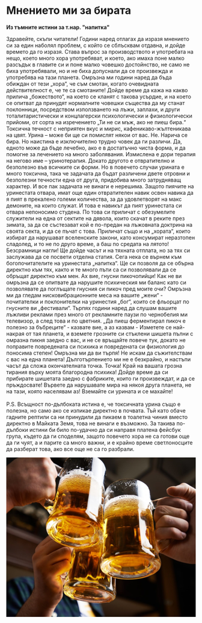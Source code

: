 <html xmlns="http://www.w3.org/1999/xhtml" xml:lang="en" lang="en">
<head>
<meta http-equiv="content-type" content="text/html; charset=utf-8" />
<link rel="stylesheet" href="style.css" media="all" type="text/css" />
</head>
<body>
<div id="content">
  <h1>Мнението ми за бирата</h1>
  <p><strong>Из тъмните истини за т.нар. "напитка"</strong></p>
  <p>Здравейте, скъпи читатели! Години наред отлагах да изразя мнението си за един наболял проблем, с който се сблъсквам отдавна, и дойде времето да го изразя. Става въпрос за производството и употребата на нещо, което много хора употребяват, и което, ако имаха поне малко разсъдък в главите си и поне малко човешко достойнство, не само не биха употребявали, но и не биха допуснали да се произвежда и употребява на тази планета. Омръзна ми години наред да бъда обиждан от тези „хора“, че съм смотан, когато очевидната действителност е, че те са смотаните! Дойде време да кажа на какво прилича „божеството“, на което се кланят с такова усърдие, и на което се опитват да принудят нормалните човешки същества да му станат поклонници, посредством използването на лъжи, заплахи, и други тоталитаристически и концлагерски психологически и физиологически прийоми, от сорта на изречението „Ти не си мъж, ако не пиеш бира.“ Токсична течност с неприятен вкус и мирис, кафеникаво-жълтеникава на цвят. Урина – може би ще си помислят някои от вас. Не. Нарича се бира. Но наистина е изключително трудно човек да ги различи. Да, едното може да бъде лечебно, ако е в достатъчно чиста форма, и да помогне за лечението на много заболявания. Измислена е дори терапия на негово име – уринотерапия. Докато другото е отвратително и безполезно във всичките си форми. Но в повечето случаи урината е много токсична, така че задачата да бъдат различени двете отровни и безполезни течности една от друга, придобива много затрудняващ характер. И все пак задачата не винаги е нерешима. Защото пиячите на уринестата отвара, имат още един отвратителен навик освен навика да я пият в прекалено големи количества, за да удовлетворят на макс демоните, на които служат. И това е навикът да пият уринестата си отвара непоносимо студена. По това си приличат с обезумелите служители на една от сектите на дявола, които скачат в реките през зимата, за да се състезават кой е по-предан на лъжовната доктрина на своята секта, и да се пъчат с това. Приличат също и на „хората“, които избират да нарушават вселенските закони, като консумират неразтопен сладолед, и то не по друго време, а баш по средата на лятото! Безсрамници нагли! Ще дойде часът и на тяхната отплата, но за тях си заслужава да се посвети отделна статия. Сега нека се върнем към богопочитателите на уринестата „напитка“. Ще си позволя да се обърна директно към тях, както и те много пъти са си позволявали да се обръщат директно към мен. Ах вие, гнусни пикочопийци! Как не ви омръзна да се опитвате да нарушите психическия ми баланс като си позволявате да поглъщате гнусния си пикоч пред моите очи? Омръзна ми да гледам нисковибрационните меса на вашите „жени“ - почитателки и поклонителки на уринестия „бог“, които се фльорцат по гнусните ви „фестивали“. Търпях години наред да слушам вашите лъжливи реклами през много от рекламните паузи по чернобелия ми телевизор, а след това и по цветния. „Да пиеш ферментирал пикоч е полезно за бъбреците“ - казвате вие, а аз казвам - Изметете се най-накрая от тая планета, и вземете грозните си стъклени шишета пълни с омразна пикня заедно с вас, и не се връщайте повече тук, докато не поправите повредената си психика и повредената си физиология до поносима степен! Омръзна ми да ви търпя! Не искам да съжителствам с вас на една планета! Дълготърпението ми не е безкрайно, и настъпи часът да сложа окончателната точка. Точка! Край на вашата грозна тирания върху моята благородна психика! Дойде време да си прибирате шишетата заедно с фабриките, които ги произвеждат, и да се пръждосвате! Вървете да нарушавате мира на някоя друга планета, не на тази, която населявам аз! Вземайте си урината и се махайте!
<br><br>
P.S. Всъщност по-дълбоката истина е, че токсичната урина също е полезна, но само ако се изпикае директно в почвата. Тъй като обаче гадните рептили са ни принудили да пикаем в тоалетна чиния вместо директно в Майката Земя, това не винаги е възможно. За такива по-дълбоки истини би било по-удачно да си направя платена фейсбук група, където да ги споделям, защото повечето хора не са готови още да ги чуят, а и парите са много важни, и е крайно време светлоносците да разберат това, ако все още не са го разбрали.
</p>
  <img src="images/beer-glasses.jpg" alt="beer-glasses.jpg" class="inline"/>
</div>

